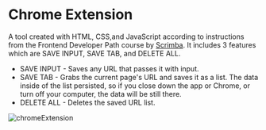 # Chrome Extension

A tool created with HTML, CSS,and JavaScript according to instructions from the Frontend Developer Path course by [Scrimba](https://scrimba.com/). 
It includes 3 features which are SAVE INPUT, SAVE TAB, and DELETE ALL.

* SAVE INPUT - Saves any URL that passes it with input. 
* SAVE TAB - Grabs the current page's URL and saves it as a list. The data inside of the list persisted, so if you close down the app or Chrome, or turn off your computer, the data will be still there. 
* DELETE ALL -  Deletes the saved URL list.

![chromeExtension](https://user-images.githubusercontent.com/63050857/193245897-d8cb87c7-497b-43a2-b1d8-a5fe14073a9f.png)
